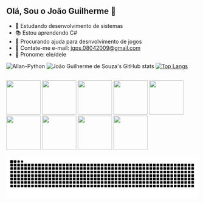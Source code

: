 ## Olá, Sou o João Guilherme 👋

- 🔭 Estudando desenvolvimento de sistemas
- 📚 Estou aprendendo C#
- 🤔 Procurando ajuda para desnvolvimento de jogos
- 📧 Contate-me e-mail: jgps.08042009@gmail.com
- 🧑 Pronome: ele/dele

<img aling="right" alt="Allan-Python" height="100" width="100" src="https://mystickermania.com/cdn/stickers/noob-pack/fallout-vault-boy-512x512.png"> ![João Guilherme de Souza's GitHub stats](https://github-readme-stats.vercel.app/api?username=Naeris08&show_icons=true&theme=tokyonight) [![Top Langs](https://github-readme-stats.vercel.app/api/top-langs/?username=Naeris08&show_icons=true&theme=tokyonight&layout=compact)](https://github.com/Naeris08/github-readme-stats)

##
 <img src="https://cdn.jsdelivr.net/gh/devicons/devicon@latest/icons/python/python-original-wordmark.svg" height="90px" width="90px"/> <img src="https://cdn.jsdelivr.net/gh/devicons/devicon@latest/icons/csharp/csharp-original.svg" height="90px" width="90px"/> <img src="https://cdn.jsdelivr.net/gh/devicons/devicon@latest/icons/vscode/vscode-original.svg" height="90px" width="90px"/> <img src="https://cdn.jsdelivr.net/gh/devicons/devicon@latest/icons/godot/godot-original.svg" height="90px" width="90px"/>  <img src="https://cdn.jsdelivr.net/gh/devicons/devicon@latest/icons/javascript/javascript-original.svg" height="90px" width="90px"/>  <img src="https://cdn.jsdelivr.net/gh/devicons/devicon@latest/icons/html5/html5-original-wordmark.svg" height="90px" width="90px"/>  <img src="https://cdn.jsdelivr.net/gh/devicons/devicon@latest/icons/css3/css3-original-wordmark.svg" height="90px" width="90px"/> <img src="https://cdn.jsdelivr.net/gh/devicons/devicon@latest/icons/linux/linux-original.svg" height="90px" width="90px"/> <img src="https://cdn.jsdelivr.net/gh/devicons/devicon@latest/icons/raspberrypi/raspberrypi-original.svg" height="90px" width="90px"/>
          
<picture>
  <source media="(prefers-color-scheme: dark)" srcset="https://raw.githubusercontent.com/Naeris08/Naeris08/output/github-contribution-grid-snake-dark.svg">
  <source media="(prefers-color-scheme: light)" srcset="https://raw.githubusercontent.com/Naeris08/Naeris08/output/github-contribution-grid-snake.svg">
  <img alt="github contribution grid snake animation" src="https://raw.githubusercontent.com/Naeris08/Naeris08/output/github-contribution-grid-snake.svg">
</picture>
          
          
          
            
          
          
          
